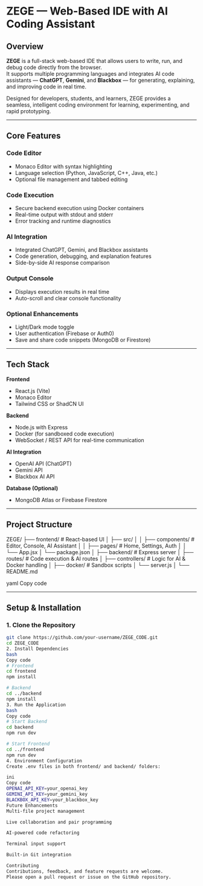 # ZEGE — Web-Based IDE with AI Coding Assistant

## Overview
**ZEGE** is a full-stack web-based IDE that allows users to write, run, and debug code directly from the browser.  
It supports multiple programming languages and integrates AI code assistants — **ChatGPT**, **Gemini**, and **Blackbox** — for generating, explaining, and improving code in real time.

Designed for developers, students, and learners, ZEGE provides a seamless, intelligent coding environment for learning, experimenting, and rapid prototyping.

---

## Core Features

### Code Editor
- Monaco Editor with syntax highlighting  
- Language selection (Python, JavaScript, C++, Java, etc.)  
- Optional file management and tabbed editing  

### Code Execution
- Secure backend execution using Docker containers  
- Real-time output with stdout and stderr  
- Error tracking and runtime diagnostics  

### AI Integration
- Integrated ChatGPT, Gemini, and Blackbox assistants  
- Code generation, debugging, and explanation features  
- Side-by-side AI response comparison  

### Output Console
- Displays execution results in real time  
- Auto-scroll and clear console functionality  

### Optional Enhancements
- Light/Dark mode toggle  
- User authentication (Firebase or Auth0)  
- Save and share code snippets (MongoDB or Firestore)

---

## Tech Stack

**Frontend**
- React.js (Vite)
- Monaco Editor
- Tailwind CSS or ShadCN UI

**Backend**
- Node.js with Express  
- Docker (for sandboxed code execution)  
- WebSocket / REST API for real-time communication  

**AI Integration**
- OpenAI API (ChatGPT)  
- Gemini API  
- Blackbox AI API  

**Database (Optional)**
- MongoDB Atlas or Firebase Firestore  

---

## Project Structure

ZEGE/
├── frontend/ # React-based UI
│ ├── src/
│ │ ├── components/ # Editor, Console, AI Assistant
│ │ ├── pages/ # Home, Settings, Auth
│ │ └── App.jsx
│ └── package.json
│
├── backend/ # Express server
│ ├── routes/ # Code execution & AI routes
│ ├── controllers/ # Logic for AI & Docker handling
│ ├── docker/ # Sandbox scripts
│ └── server.js
│
└── README.md

yaml
Copy code

---

## Setup & Installation

### 1. Clone the Repository
```bash
git clone https://github.com/your-username/ZEGE_CODE.git
cd ZEGE_CODE
2. Install Dependencies
bash
Copy code
# Frontend
cd frontend
npm install

# Backend
cd ../backend
npm install
3. Run the Application
bash
Copy code
# Start Backend
cd backend
npm run dev

# Start Frontend
cd ../frontend
npm run dev
4. Environment Configuration
Create .env files in both frontend/ and backend/ folders:

ini
Copy code
OPENAI_API_KEY=your_openai_key
GEMINI_API_KEY=your_gemini_key
BLACKBOX_API_KEY=your_blackbox_key
Future Enhancements
Multi-file project management

Live collaboration and pair programming

AI-powered code refactoring

Terminal input support

Built-in Git integration

Contributing
Contributions, feedback, and feature requests are welcome.
Please open a pull request or issue on the GitHub repository.
